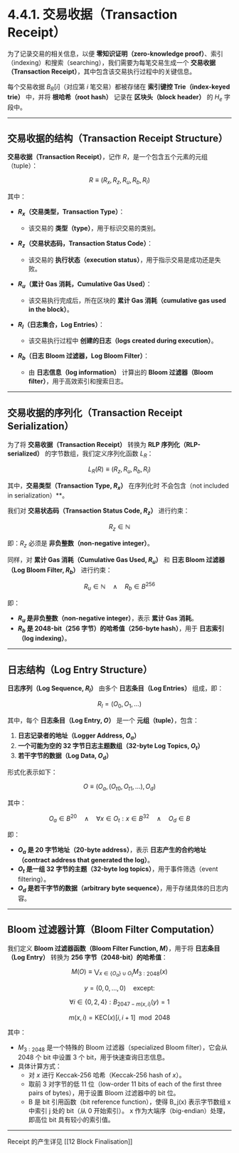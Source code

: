 # 4.4.1. 交易收据（Transaction Receipt）

为了记录交易的相关信息，以便 **零知识证明（zero-knowledge proof）**、索引（indexing）和搜索（searching），我们需要为每笔交易生成一个 **交易收据（Transaction Receipt）**，其中包含该交易执行过程中的关键信息。  

每个交易收据 $B_R[i]$（对应第 $i$ 笔交易）都被存储在 **索引键控 Trie（index-keyed trie）** 中，并将 **根哈希（root hash）** 记录在 **区块头（block header）** 的 $H_e$ 字段中。  

---

## 交易收据的结构（Transaction Receipt Structure）

**交易收据（Transaction Receipt）**，记作 $R$，是一个包含五个元素的元组（tuple）：  

$$
R ≡ (R_x, R_z, R_u, R_b, R_l)
$$

其中：  

- **$R_x$（交易类型，Transaction Type）**：
  - 该交易的 **类型（type）**，用于标识交易的类别。  

- **$R_z$（交易状态码，Transaction Status Code）**：
  - 该交易的 **执行状态（execution status）**，用于指示交易是成功还是失败。  

- **$R_u$（累计 Gas 消耗，Cumulative Gas Used）**：
  - 该交易执行完成后，所在区块的 **累计 Gas 消耗（cumulative gas used in the block）**。  

- **$R_l$（日志集合，Log Entries）**：
  - 该交易执行过程中 **创建的日志（logs created during execution）**。  

- **$R_b$（日志 Bloom 过滤器，Log Bloom Filter）**：
  - 由 **日志信息（log information）** 计算出的 **Bloom 过滤器（Bloom filter）**，用于高效索引和搜索日志。  

---

## 交易收据的序列化（Transaction Receipt Serialization）

为了将 **交易收据（Transaction Receipt）** 转换为 **RLP 序列化（RLP-serialized）** 的字节数组，我们定义序列化函数 $L_R$：  

$$
L_R(R) ≡ (R_z, R_u, R_b, R_l)
$$

其中，**交易类型（Transaction Type, $R_x$）** 在序列化时 不会包含（not included in serialization）**。

我们对 **交易状态码（Transaction Status Code, $R_z$）** 进行约束：  

$$
R_z ∈ \mathbb{N}
$$

即：$R_z$ 必须是 **非负整数（non-negative integer）**。

同样，对 **累计 Gas 消耗（Cumulative Gas Used, $R_u$）** 和 **日志 Bloom 过滤器（Log Bloom Filter, $R_b$）** 进行约束：  

$$
R_u ∈ \mathbb{N} \quad \wedge \quad R_b ∈ B^{256}
$$

即：  

- **$R_u$ 是非负整数（non-negative integer）**，表示 **累计 Gas 消耗**。  
- **$R_b$ 是 2048-bit（256 字节）的哈希值（256-byte hash）**，用于 **日志索引（log indexing）**。  

---

## 日志结构（Log Entry Structure）

**日志序列（Log Sequence, $R_l$）** 由多个 **日志条目（Log Entries）** 组成，即：  

$$
R_l = (O_0, O_1, \dots)
$$

其中，每个 **日志条目（Log Entry, $O$）** 是一个 **元组（tuple）**，包含：  

1. **日志记录者的地址（Logger Address, $O_a$）**  
2. **一个可能为空的 32 字节日志主题数组（32-byte Log Topics, $O_t$）**  
3. **若干字节的数据（Log Data, $O_d$）**  

形式化表示如下：  

$$
O ≡ (O_a, (O_{t0}, O_{t1}, \dots), O_d)
$$

其中：  

$$
O_a ∈ B^{20} \quad \wedge \quad \forall x ∈ O_t : x ∈ B^{32} \quad \wedge \quad O_d ∈ B
$$

即：  

- **$O_a$ 是 20 字节地址（20-byte address）**，表示 **日志产生的合约地址（contract address that generated the log）**。  
- **$O_t$ 是一组 32 字节的主题（32-byte log topics）**，用于事件筛选（event filtering）。  
- **$O_d$ 是若干字节的数据（arbitrary byte sequence）**，用于存储具体的日志内容。  

---

## Bloom 过滤器计算（Bloom Filter Computation）

我们定义 **Bloom 过滤器函数（Bloom Filter Function, $M$）**，用于将 **日志条目（Log Entry）** 转换为 **256 字节（2048-bit）的哈希值**：  

$$
M(O) ≡ \bigvee_{x∈\{O_a\}∪O_t} M_{3:2048}(x)
$$

$$y = (0, 0, \dots, 0) \quad \text{except:}$$

$$
\forall i \in \{0, 2, 4\} : B_{2047 - m(x, i)}(y) = 1
$$

$$
m(x, i) = \text{KEC}(x)[i, i + 1] \mod 2048
$$


其中：  

- $M_{3:2048}$ 是一个特殊的 Bloom 过滤器（specialized Bloom filter），它会从 2048 个 bit 中设置 3 个 bit，用于快速查询日志信息。  
- 具体计算方式：  
  - 对 $x$ 进行 Keccak-256 哈希（Keccak-256 hash of $x$）。  
  - 取前 3 对字节的低 11 位（low-order 11 bits of each of the first three pairs of bytes），用于设置 Bloom 过滤器中的 bit 位。  
  - B 是 bit 引用函数（bit reference function），使得 B_j(x) 表示字节数组 x 中索引 j 处的 bit（从 0 开始索引）。 x 作为大端序（big-endian）处理，即高位 bit 具有较小的索引值。

---

Receipt 的产生详见 [[12 Block Finalisation]]